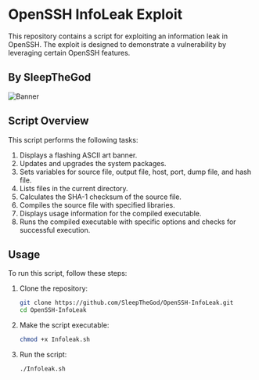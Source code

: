 # OpenSSH InfoLeak Exploit

This repository contains a script for exploiting an information leak in OpenSSH. The exploit is designed to demonstrate a vulnerability by leveraging certain OpenSSH features.

## By SleepTheGod

![Banner](https://i.ibb.co/f17zjLF/cooltext457913101600828.png)

## Script Overview

This script performs the following tasks:

1. Displays a flashing ASCII art banner.
2. Updates and upgrades the system packages.
3. Sets variables for source file, output file, host, port, dump file, and hash file.
4. Lists files in the current directory.
5. Calculates the SHA-1 checksum of the source file.
6. Compiles the source file with specified libraries.
7. Displays usage information for the compiled executable.
8. Runs the compiled executable with specific options and checks for successful execution.

## Usage

To run this script, follow these steps:

1. Clone the repository:
    ```sh
    git clone https://github.com/SleepTheGod/OpenSSH-InfoLeak.git
    cd OpenSSH-InfoLeak
    ```

2. Make the script executable:
    ```sh
    chmod +x Infoleak.sh
    ```

3. Run the script:
    ```sh
    ./Infoleak.sh
    ```

